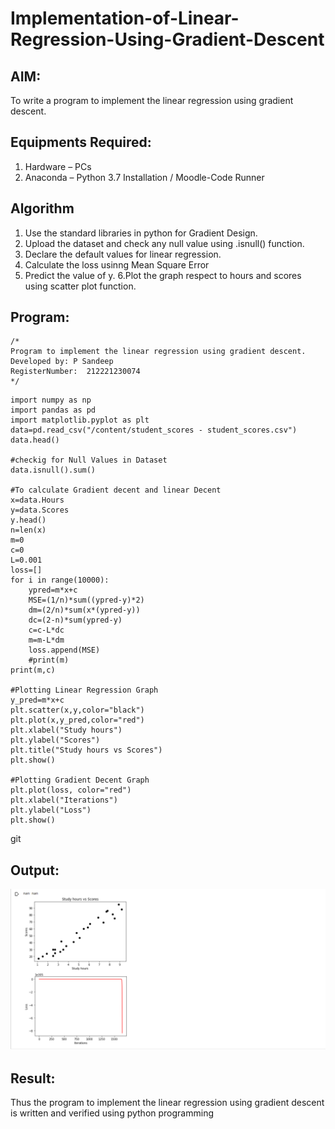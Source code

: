 # Implementation-of-Linear-Regression-Using-Gradient-Descent

## AIM:
To write a program to implement the linear regression using gradient descent.

## Equipments Required:
1. Hardware – PCs
2. Anaconda – Python 3.7 Installation / Moodle-Code Runner

## Algorithm

1. Use the standard libraries in python for Gradient Design.
2. Upload the dataset and check any null value using .isnull() function.
3. Declare the default values for linear regression.
4. Calculate the loss usinng Mean Square Error
5. Predict the value of y. 6.Plot the graph respect to hours and scores using scatter plot function.

## Program:
```
/*
Program to implement the linear regression using gradient descent.
Developed by: P Sandeep
RegisterNumber:  212221230074
*/
```
```
import numpy as np
import pandas as pd
import matplotlib.pyplot as plt
data=pd.read_csv("/content/student_scores - student_scores.csv")
data.head()

#checkig for Null Values in Dataset
data.isnull().sum()

#To calculate Gradient decent and linear Decent
x=data.Hours
y=data.Scores
y.head()
n=len(x)
m=0
c=0
L=0.001
loss=[]
for i in range(10000):
    ypred=m*x+c
    MSE=(1/n)*sum((ypred-y)*2)
    dm=(2/n)*sum(x*(ypred-y))
    dc=(2-n)*sum(ypred-y)
    c=c-L*dc
    m=m-L*dm
    loss.append(MSE)
    #print(m)
print(m,c)

#Plotting Linear Regression Graph
y_pred=m*x+c
plt.scatter(x,y,color="black")
plt.plot(x,y_pred,color="red")
plt.xlabel("Study hours")
plt.ylabel("Scores")
plt.title("Study hours vs Scores")
plt.show()

#Plotting Gradient Decent Graph
plt.plot(loss, color="red")
plt.xlabel("Iterations")
plt.ylabel("Loss")
plt.show()
```
git 
## Output:
![linear regression using gradient descent](OUTPUT.png)


## Result:

Thus the program to implement the linear regression using gradient descent is written and verified using python programming
